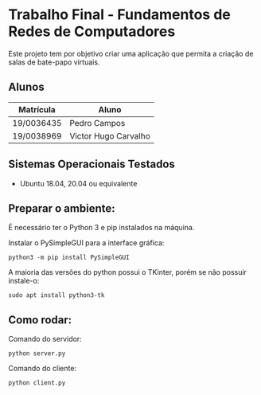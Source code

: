 # Trabalho Final - Fundamentos de Redes de Computadores

Este projeto tem por objetivo criar uma aplicação que permita a criação de salas de bate-papo virtuais.

## Alunos

|Matrícula | Aluno |
| -- | -- |
| 19/0036435  |  Pedro Campos |
| 19/0038969  |  Victor Hugo Carvalho | 

## Sistemas Operacionais Testados

* Ubuntu 18.04, 20.04 ou equivalente

## Preparar o ambiente:

É necessário ter o Python 3 e pip instalados na máquina.

Instalar o PySimpleGUI para a interface gráfica:

```
python3 -m pip install PySimpleGUI
```

A maioria das versões do python possui o TKinter, porém se não possuir instale-o:

```
sudo apt install python3-tk
```

## Como rodar:

Comando do servidor:

```
python server.py
```
Comando do cliente:
```
python client.py
```
